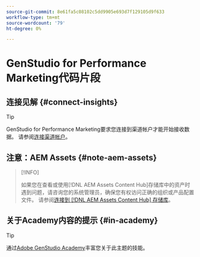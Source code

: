 ```yaml
---
source-git-commit: 8e61fa5c08102c5dd9905e693d7f129105d9f633
workflow-type: tm+mt
source-wordcount: '79'
ht-degree: 0%

---
```

# GenStudio for Performance Marketing代码片段

## 连接见解 {#connect-insights}

>[!TIP]
>
>GenStudio for Performance Marketing要求您连接到渠道帐户才能开始接收数据。 请参阅[连接渠道帐户](/help/user-guide/connectors/connect-channel.md)。

## 注意：AEM Assets {#note-aem-assets}

>[!INFO]
>
>如果您在查看或使用[!DNL AEM Assets Content Hub]存储库中的资产时遇到问题，请咨询您的系统管理员，确保您有权访问正确的组织或产品配置文件。 请参阅[连接到 [!DNL AEM Assets Content Hub] 存储库](/help/user-guide/content/connect-aem-repo.md)。

## 关于Academy内容的提示 {#in-academy}

>[!TIP]
>
>通过[Adobe GenStudio Academy](https://learningmanager.adobe.com/genstudioacademy)丰富您关于此主题的技能。
